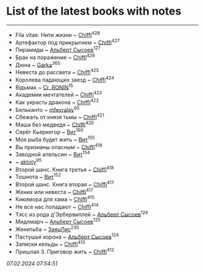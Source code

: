 # List of the latest books with notes
---

* Fila vitae. Нити жизни ~ [Chiffi](users/105/105831994080785626680-google)<sup>428</sup>
* Артефактор под прикрытием ~ [Chiffi](users/105/105831994080785626680-google)<sup>427</sup>
* Пирамиды ~ [Альберт Сысоев](users/474/47446642-vkontakte)<sup>127</sup>
* Брак на поражение ~ [Chiffi](users/105/105831994080785626680-google)<sup>426</sup>
* Дюна ~ [Garka](users/115/115753719718250012620-google)<sup>365</sup>
* Невеста до рассвета ~ [Chiffi](users/105/105831994080785626680-google)<sup>425</sup>
* Королева падающих заезд ~ [Chiffi](users/105/105831994080785626680-google)<sup>424</sup>
* Відьмак ~ [Cr_RONIN](users/112/112090473416384685204-google)<sup>15</sup>
* Академия мечтателей ~ [Chiffi](users/105/105831994080785626680-google)<sup>423</sup>
* Как украсть дракона ~ [Chiffi](users/105/105831994080785626680-google)<sup>422</sup>
* Бельканто ~ [mfevralev](users/140/140966150-vkontakte)<sup>65</sup>
* Сбежать от князя тьмы ~ [Chiffi](users/105/105831994080785626680-google)<sup>421</sup>
* Маша без медведя ~ [Chiffi](users/105/105831994080785626680-google)<sup>420</sup>
* Серёг Кьеркегор ~ [Вит](users/300/300273923-vkontakte)<sup>160</sup>
* Моя рыба будет жить ~ [Вит](users/300/300273923-vkontakte)<sup>155</sup>
* Вы признаны опасным ~ [Chiffi](users/105/105831994080785626680-google)<sup>419</sup>
* Заводной апельсин ~ [Вит](users/300/300273923-vkontakte)<sup>154</sup>
*  ~ [aktoty](users/275/275766107-vkontakte)<sup>95</sup>
* Второй шанс. Книга третья ~ [Chiffi](users/105/105831994080785626680-google)<sup>418</sup>
* Тошнота ~ [Вит](users/300/300273923-vkontakte)<sup>152</sup>
* Второй шанс. Книга вторая ~ [Chiffi](users/105/105831994080785626680-google)<sup>417</sup>
* Жених или невеста ~ [Chiffi](users/105/105831994080785626680-google)<sup>417</sup>
* Кикимора для хама ~ [Chiffi](users/105/105831994080785626680-google)<sup>415</sup>
* Не все нас попадают ~ [Chiffi](users/105/105831994080785626680-google)<sup>414</sup>
* Тэсс из рода д'Эрбервиллей ~ [Альберт Сысоев](users/474/47446642-vkontakte)<sup>126</sup>
* Мидлмарч ~ [Альберт Сысоев](users/474/47446642-vkontakte)<sup>125</sup>
* Женитьба ~ [ЗаяцЛис](users/112/112388384595246311466-google)<sup>230</sup>
* Пастушья корона ~ [Альберт Сысоев](users/474/47446642-vkontakte)<sup>124</sup>
* Записки кельды ~ [Chiffi](users/105/105831994080785626680-google)<sup>413</sup>
* Пришлая 3. Приговор жить ~ [Chiffi](users/105/105831994080785626680-google)<sup>412</sup>


_07.02.2024 07:54:51_
